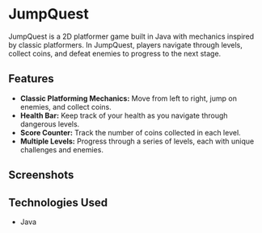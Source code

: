 # JumpQuest

JumpQuest is a 2D platformer game built in Java with mechanics inspired by classic platformers. In JumpQuest, players navigate through levels, collect coins, and defeat enemies to progress to the next stage.

## Features

- **Classic Platforming Mechanics:** Move from left to right, jump on enemies, and collect coins.
- **Health Bar:** Keep track of your health as you navigate through dangerous levels.
- **Score Counter:** Track the number of coins collected in each level.
- **Multiple Levels:** Progress through a series of levels, each with unique challenges and enemies.

## Screenshots



## Technologies Used
* Java
